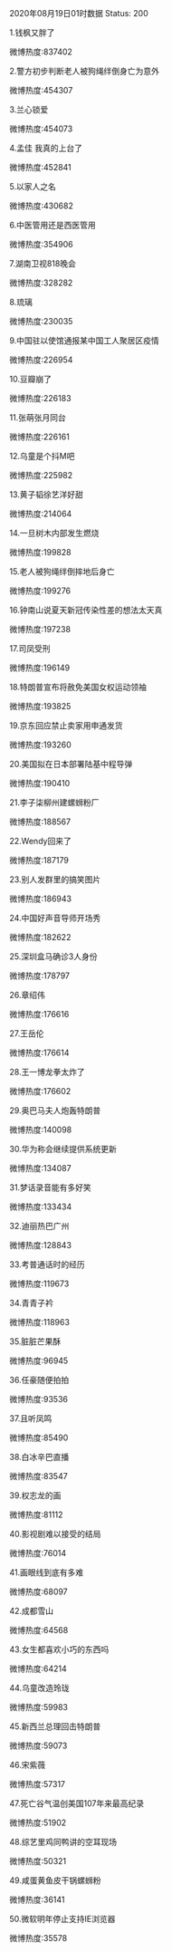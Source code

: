 2020年08月19日01时数据
Status: 200

1.钱枫又胖了

微博热度:837402

2.警方初步判断老人被狗绳绊倒身亡为意外

微博热度:454307

3.兰心锁爱

微博热度:454073

4.孟佳 我真的上台了

微博热度:452841

5.以家人之名

微博热度:430682

6.中医管用还是西医管用

微博热度:354906

7.湖南卫视818晚会

微博热度:328282

8.琉璃

微博热度:230035

9.中国驻以使馆通报某中国工人聚居区疫情

微博热度:226954

10.豆瓣崩了

微博热度:226183

11.张萌张月同台

微博热度:226161

12.乌童是个抖M吧

微博热度:225982

13.黄子韬徐艺洋好甜

微博热度:214064

14.一旦树木内部发生燃烧

微博热度:199828

15.老人被狗绳绊倒摔地后身亡

微博热度:199276

16.钟南山说夏天新冠传染性差的想法太天真

微博热度:197238

17.司凤受刑

微博热度:196149

18.特朗普宣布将赦免美国女权运动领袖

微博热度:193825

19.京东回应禁止卖家用申通发货

微博热度:193260

20.美国拟在日本部署陆基中程导弹

微博热度:190410

21.李子柒柳州建螺蛳粉厂

微博热度:188567

22.Wendy回来了

微博热度:187179

23.别人发群里的搞笑图片

微博热度:186943

24.中国好声音导师开场秀

微博热度:182622

25.深圳盒马确诊3人身份

微博热度:178797

26.章绍伟

微博热度:176616

27.王岳伦

微博热度:176614

28.王一博龙拳太炸了

微博热度:176602

29.奥巴马夫人炮轰特朗普

微博热度:140098

30.华为称会继续提供系统更新

微博热度:134087

31.梦话录音能有多好笑

微博热度:133434

32.迪丽热巴广州

微博热度:128843

33.考普通话时的经历

微博热度:119673

34.青青子衿

微博热度:118963

35.脏脏芒果酥

微博热度:96945

36.任豪随便拍拍

微博热度:93536

37.且听凤鸣

微博热度:85490

38.白冰辛巴直播

微博热度:83547

39.权志龙的画

微博热度:81112

40.影视剧难以接受的结局

微博热度:76014

41.画眼线到底有多难

微博热度:68097

42.成都雪山

微博热度:64568

43.女生都喜欢小巧的东西吗

微博热度:64214

44.乌童改造玲珑

微博热度:59983

45.新西兰总理回击特朗普

微博热度:59073

46.宋紫薇

微博热度:57317

47.死亡谷气温创美国107年来最高纪录

微博热度:51902

48.综艺里鸡同鸭讲的空耳现场

微博热度:50321

49.咸蛋黄鱼皮干锅螺蛳粉

微博热度:36141

50.微软明年停止支持IE浏览器

微博热度:35578

